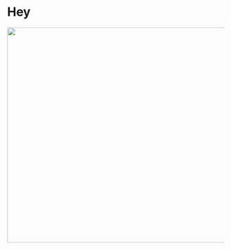 # Hey

<!--START_SECTION:waka-->
<p align="center">
  <img width="660" height="500" src="https://wakatime.com/share/@f293532b-c5d2-4413-85c5-8b08ae14f431/fd5d89b2-7584-49a1-b415-424f4dd5c795.svg">
</p>



<!--END_SECTION:waka-->
